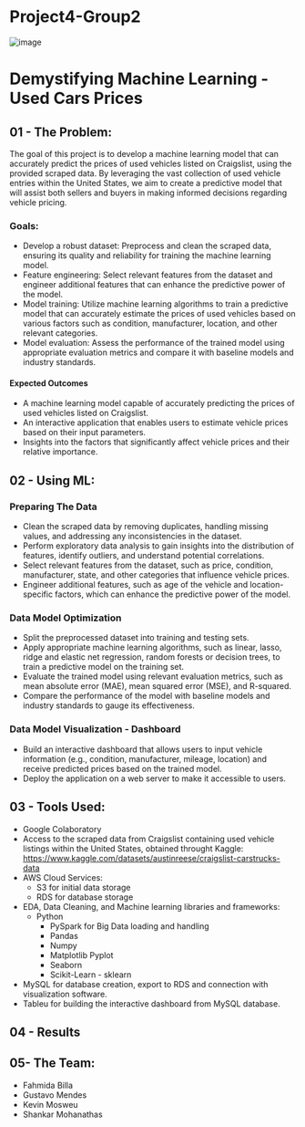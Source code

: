 # Project4-Group2

![image](https://github.com/gusmendesbh/project4-group2/assets/94866814/92356039-e985-4d4d-8b48-19effbb99f0d)


# Demystifying Machine Learning - Used Cars Prices

## 01 - The Problem:

The goal of this project is to develop a machine learning model that can accurately predict the prices of used vehicles listed on Craigslist, using the provided scraped data. By leveraging the vast collection of used vehicle entries within the United States, we aim to create a predictive model that will assist both sellers and buyers in making informed decisions regarding vehicle pricing.

### Goals:

- Develop a robust dataset: Preprocess and clean the scraped data, ensuring its quality and reliability for training the machine learning model.
- Feature engineering: Select relevant features from the dataset and engineer additional features that can enhance the predictive power of the model.
- Model training: Utilize machine learning algorithms to train a predictive model that can accurately estimate the prices of used vehicles based on various factors such as condition, manufacturer, location, and other relevant categories.
- Model evaluation: Assess the performance of the trained model using appropriate evaluation metrics and compare it with baseline models and industry standards.

#### Expected Outcomes

- A machine learning model capable of accurately predicting the prices of used vehicles listed on Craigslist.
- An interactive application that enables users to estimate vehicle prices based on their input parameters.
- Insights into the factors that significantly affect vehicle prices and their relative importance.

## 02 - Using ML:

### Preparing The Data

- Clean the scraped data by removing duplicates, handling missing values, and addressing any inconsistencies in the dataset.
- Perform exploratory data analysis to gain insights into the distribution of features, identify outliers, and understand potential correlations.
- Select relevant features from the dataset, such as price, condition, manufacturer, state, and other categories that influence vehicle prices.
- Engineer additional features, such as age of the vehicle and location-specific factors, which can enhance the predictive power of the model.

### Data Model Optimization

- Split the preprocessed dataset into training and testing sets.
- Apply appropriate machine learning algorithms, such as linear, lasso, ridge and elastic net regression, random forests or decision trees, to train a predictive model on the training set.
- Evaluate the trained model using relevant evaluation metrics, such as mean absolute error (MAE), mean squared error (MSE), and R-squared.
- Compare the performance of the model with baseline models and industry standards to gauge its effectiveness.

### Data Model Visualization - Dashboard

- Build an interactive dashboard that allows users to input vehicle information (e.g., condition, manufacturer, mileage, location) and receive predicted prices based on the trained model.
- Deploy the application on a web server to make it accessible to users.

## 03 - Tools Used:

- Google Colaboratory
- Access to the scraped data from Craigslist containing used vehicle listings within the United States, obtained throught Kaggle: https://www.kaggle.com/datasets/austinreese/craigslist-carstrucks-data
- AWS Cloud Services:
  - S3 for initial data storage
  - RDS for database storage
- EDA, Data Cleaning, and Machine learning libraries and frameworks:
  - Python
    - PySpark for Big Data loading and handling
    - Pandas
    - Numpy
    - Matplotlib Pyplot
    - Seaborn
    - Scikit-Learn - sklearn
- MySQL for database creation, export to RDS and connection with visualization software.
- Tableu for building the interactive dashboard from MySQL database.

## 04 - Results

## 05- The Team:

- Fahmida Billa
- Gustavo Mendes
- Kevin Mosweu
- Shankar Mohanathas

